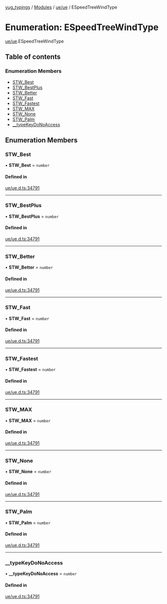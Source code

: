[yug_typings](../README.md) / [Modules](../modules.md) / [ue/ue](../modules/ue_ue.md) / ESpeedTreeWindType

# Enumeration: ESpeedTreeWindType

[ue/ue](../modules/ue_ue.md).ESpeedTreeWindType

## Table of contents

### Enumeration Members

- [STW\_Best](ue_ue.ESpeedTreeWindType.md#stw_best)
- [STW\_BestPlus](ue_ue.ESpeedTreeWindType.md#stw_bestplus)
- [STW\_Better](ue_ue.ESpeedTreeWindType.md#stw_better)
- [STW\_Fast](ue_ue.ESpeedTreeWindType.md#stw_fast)
- [STW\_Fastest](ue_ue.ESpeedTreeWindType.md#stw_fastest)
- [STW\_MAX](ue_ue.ESpeedTreeWindType.md#stw_max)
- [STW\_None](ue_ue.ESpeedTreeWindType.md#stw_none)
- [STW\_Palm](ue_ue.ESpeedTreeWindType.md#stw_palm)
- [\_\_typeKeyDoNoAccess](ue_ue.ESpeedTreeWindType.md#__typekeydonoaccess)

## Enumeration Members

### STW\_Best

• **STW\_Best** = `number`

#### Defined in

[ue/ue.d.ts:34791](https://github.com/YugMetaverse/yug_typings/blob/b7d9b19/ue/ue.d.ts#L34791)

___

### STW\_BestPlus

• **STW\_BestPlus** = `number`

#### Defined in

[ue/ue.d.ts:34791](https://github.com/YugMetaverse/yug_typings/blob/b7d9b19/ue/ue.d.ts#L34791)

___

### STW\_Better

• **STW\_Better** = `number`

#### Defined in

[ue/ue.d.ts:34791](https://github.com/YugMetaverse/yug_typings/blob/b7d9b19/ue/ue.d.ts#L34791)

___

### STW\_Fast

• **STW\_Fast** = `number`

#### Defined in

[ue/ue.d.ts:34791](https://github.com/YugMetaverse/yug_typings/blob/b7d9b19/ue/ue.d.ts#L34791)

___

### STW\_Fastest

• **STW\_Fastest** = `number`

#### Defined in

[ue/ue.d.ts:34791](https://github.com/YugMetaverse/yug_typings/blob/b7d9b19/ue/ue.d.ts#L34791)

___

### STW\_MAX

• **STW\_MAX** = `number`

#### Defined in

[ue/ue.d.ts:34791](https://github.com/YugMetaverse/yug_typings/blob/b7d9b19/ue/ue.d.ts#L34791)

___

### STW\_None

• **STW\_None** = `number`

#### Defined in

[ue/ue.d.ts:34791](https://github.com/YugMetaverse/yug_typings/blob/b7d9b19/ue/ue.d.ts#L34791)

___

### STW\_Palm

• **STW\_Palm** = `number`

#### Defined in

[ue/ue.d.ts:34791](https://github.com/YugMetaverse/yug_typings/blob/b7d9b19/ue/ue.d.ts#L34791)

___

### \_\_typeKeyDoNoAccess

• **\_\_typeKeyDoNoAccess** = `number`

#### Defined in

[ue/ue.d.ts:34791](https://github.com/YugMetaverse/yug_typings/blob/b7d9b19/ue/ue.d.ts#L34791)
